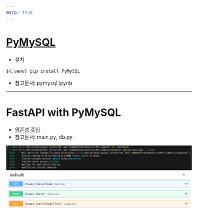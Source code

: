 ```yaml
---
marp: true
---
```

# [PyMySQL](https://yurimkoo.github.io/python/2019/09/14/connect-db-with-python.html)
- 설치
```shell
$(.venv) pip install PyMySQL
```
- 참고문서: pymysql.ipynb
---
# FastAPI with PyMySQL
- [의존성 주입](https://wikidocs.net/176223)
- 참고문서: main.py, db.py

![Alt text](../../img/database/image.png)
![Alt text](../../img/database/image-1.png)